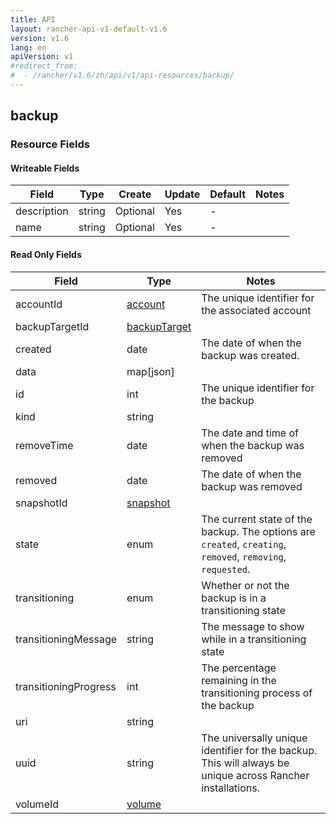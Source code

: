 ```yaml
---
title: API
layout: rancher-api-v1-default-v1.6
version: v1.6
lang: en
apiVersion: v1
#redirect_from:
#  - /rancher/v1.6/zh/api/v1/api-resources/backup/
---
```


## backup



### Resource Fields

#### Writeable Fields

Field | Type | Create | Update | Default | Notes
---|---|---|---|---|---
description | string | Optional | Yes | - | 
name | string | Optional | Yes | - | 


#### Read Only Fields

Field | Type   | Notes
---|---|---
accountId | [account]({{site.baseurl}}/rancher/{{page.version}}/{{page.lang}}/api/{{page.apiVersion}}/api-resources/account/)  | The unique identifier for the associated account
backupTargetId | [backupTarget]({{site.baseurl}}/rancher/{{page.version}}/{{page.lang}}/api/{{page.apiVersion}}/api-resources/backupTarget/)  | 
created | date  | The date of when the backup was created.
data | map[json]  | 
id | int  | The unique identifier for the backup
kind | string  | 
removeTime | date  | The date and time of when the backup was removed
removed | date  | The date of when the backup was removed
snapshotId | [snapshot]({{site.baseurl}}/rancher/{{page.version}}/{{page.lang}}/api/{{page.apiVersion}}/api-resources/snapshot/)  | 
state | enum  | The current state of the backup. The options are `created`, `creating`, `removed`, `removing`, `requested`.
transitioning | enum  | Whether or not the backup is in a transitioning state
transitioningMessage | string  | The message to show while in a transitioning state
transitioningProgress | int  | The percentage remaining in the transitioning process of the backup
uri | string  | 
uuid | string  | The universally unique identifier for the backup. This will always be unique across Rancher installations.
volumeId | [volume]({{site.baseurl}}/rancher/{{page.version}}/{{page.lang}}/api/{{page.apiVersion}}/api-resources/volume/)  | 


<br>
